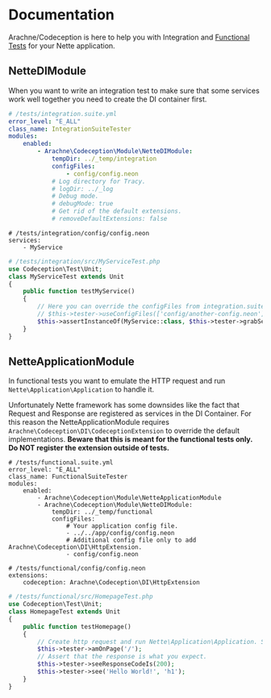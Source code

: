 Documentation
====

Arachne/Codeception is here to help you with Integration and [Functional Tests](http://codeception.com/docs/04-FunctionalTests) for your Nette application.

NetteDIModule
----

When you want to write an integration test to make sure that some services work well together you need to create the DI container first.

```yml
# /tests/integration.suite.yml
error_level: "E_ALL"
class_name: IntegrationSuiteTester
modules:
    enabled:
        - Arachne\Codeception\Module\NetteDIModule:
            tempDir: ../_temp/integration
            configFiles:
                - config/config.neon
            # Log directory for Tracy.
            # logDir: ../_log
            # Debug mode.
            # debugMode: true
            # Get rid of the default extensions.
            # removeDefaultExtensions: false
```

```
# /tests/integration/config/config.neon
services:
    - MyService
```

```php
# /tests/integration/src/MyServiceTest.php
use Codeception\Test\Unit;
class MyServiceTest extends Unit
{
    public function testMyService()
    {
        // Here you can override the configFiles from integration.suite.yml if needed.
        // $this->tester->useConfigFiles(['config/another-config.neon']);
        $this->assertInstanceOf(MyService::class, $this->tester->grabService(MyService::class));
    }
}
```

NetteApplicationModule
----

In functional tests you want to emulate the HTTP request and run `Nette\Application\Application` to handle it.

Unfortunately Nette framework has some downsides like the fact that Request and Response are registered as services in the DI Container. For this reason the NetteApplicationModule requires `Arachne\Codeception\DI\CodeceptionExtension` to override the default implementations. **Beware that this is meant for the functional tests only. Do NOT register the extension outside of tests.**

```
# /tests/functional.suite.yml
error_level: "E_ALL"
class_name: FunctionalSuiteTester
modules:
    enabled:
        - Arachne\Codeception\Module\NetteApplicationModule
        - Arachne\Codeception\Module\NetteDIModule:
            tempDir: ../_temp/functional
            configFiles:
                # Your application config file.
                - ../../app/config/config.neon
                # Additional config file only to add Arachne\Codeception\DI\HttpExtension.
                - config/config.neon
```

```
# /tests/functional/config/config.neon
extensions:
    codeception: Arachne\Codeception\DI\HttpExtension
```

```php
# /tests/functional/src/HomepageTest.php
use Codeception\Test\Unit;
class HomepageTest extends Unit
{
    public function testHomepage()
    {
        // Create http request and run Nette\Application\Application. See Arachne\Codeception\Connector\NetteConnector for details.
        $this->tester->amOnPage('/');
        // Assert that the response is what you expect.
        $this->tester->seeResponseCodeIs(200);
        $this->tester->see('Hello World!', 'h1');
    }
}
```
